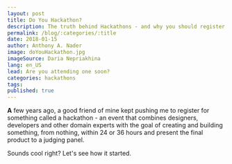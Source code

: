 ```yaml
---
layout: post
title: Do You Hackathon?
description: The truth behind Hackathons - and why you should register to one.
permalink: /blog/:categories/:title
date: 2018-01-15
author: Anthony A. Nader
image: doYouHackathon.jpg
imageSource: Daria Nepriakhina
lang: en_US
lead: Are you attending one soon?
categories: hackathons
tags:
published: true
---
```


<b>A</b> few years ago, a good friend of mine kept pushing me to register for something called a hackathon - an event that combines designers, developers and other domain experts with the goal of creating and building something, from nothing, within 24 or 36 hours and present the final product to a judging panel.

Sounds cool right? Let's see how it started.
